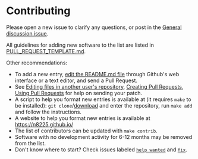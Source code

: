 # Contributing

Please open a new issue to clarify any questions, or post in the [General discussion issue](https://github.com/awesome-selfhosted/awesome-selfhosted/issues/89).

All guidelines for adding new software to the list are listed in [PULL_REQUEST_TEMPLATE.md](PULL_REQUEST_TEMPLATE.md).

Other recommendations:

- To add a new entry, [edit the README.md file](https://github.com/awesome-selfhosted/awesome-selfhosted/edit/master/README.md) through Github's web interface or a text editor, and send a Pull Request.
- See [Editing files in another user's repository](https://help.github.com/articles/editing-files-in-another-user-s-repository/), [Creating Pull Requests](https://help.github.com/articles/creating-a-pull-request/), [Using Pull Requests](https://help.github.com/articles/using-pull-requests/) for help on sending your patch.
- A script to help you format new entries is available at (it requires `make` to be installed): `git clone`/[download](https://github.com/awesome-selfhosted/awesome-selfhosted/archive/master.zip) and enter the repository, run `make add` and follow the instructions.
- A website to help you format new entries is available at https://n8225.github.io/
- The list of contributors can be updated with `make contrib`. 
- Software with no development activity for 6-12 months may be removed from the list.
- Don't know where to start? Check issues labeled [`help wanted`](https://github.com/awesome-selfhosted/awesome-selfhosted/issues?q=is%3Aissue+is%3Aopen+label%3A%22help+wanted%22) and [`fix`](https://github.com/awesome-selfhosted/awesome-selfhosted/issues?q=is%3Aissue+is%3Aopen+label%3Afix).

